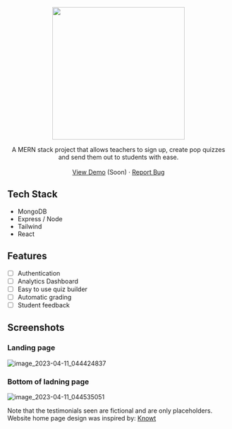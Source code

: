 <!-- Improved compatibility of back to top link: See: https://github.com/othneildrew/Best-README-Template/pull/73 -->

<p align="center">
  <img src="https://user-images.githubusercontent.com/64938182/231021678-eca79569-e647-4b93-9239-ae7e62ecd321.png" width="300">
</p>

  <p align="center">
    A MERN stack project that allows teachers to sign up, create pop quizzes and send them out to students with ease.
    <br />  <br />
    <a href="#" target="_blank">View Demo</a> (Soon)
    ·
    <a href="https://github.com/TegaBC/bike-rental-site/issues">Report Bug</a>
  </p>
</div>

## Tech Stack
- MongoDB
- Express / Node
- Tailwind
- React

## Features
- [ ] Authentication
- [ ] Analytics Dashboard
- [ ] Easy to use quiz builder
- [ ] Automatic grading
- [ ] Student feedback

## Screenshots
### Landing page
![image_2023-04-11_044424837](https://user-images.githubusercontent.com/64938182/231050743-0ba9c37e-6880-4c6d-ab7c-e0c2ac12d3e9.png)

### Bottom of ladning page
![image_2023-04-11_044535051](https://user-images.githubusercontent.com/64938182/231050865-20a1a93a-64ec-4419-becc-3d0c4c8bc0c4.png)

Note that the testimonials seen are fictional and are only placeholders. <br />
Website home page design was inspired by: <a href="https://knowt.io" target="_blank">Knowt</a>

<!-- MARKDOWN LINKS & IMAGES -->
<!-- https://www.markdownguide.org/basic-syntax/#reference-style-links -->
[React.js]: https://img.shields.io/badge/React-20232A?style=for-the-badge&logo=react&logoColor=61DAFB
[React-url]: https://reactjs.org/
